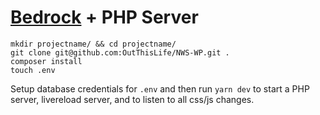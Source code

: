 # [Bedrock](https://roots.io/bedrock/) + PHP Server

```
mkdir projectname/ && cd projectname/
git clone git@github.com:OutThisLife/NWS-WP.git .
composer install
touch .env
```

Setup database credentials for `.env` and then run `yarn dev` to start a PHP server, livereload server, and to listen to all css/js changes.
